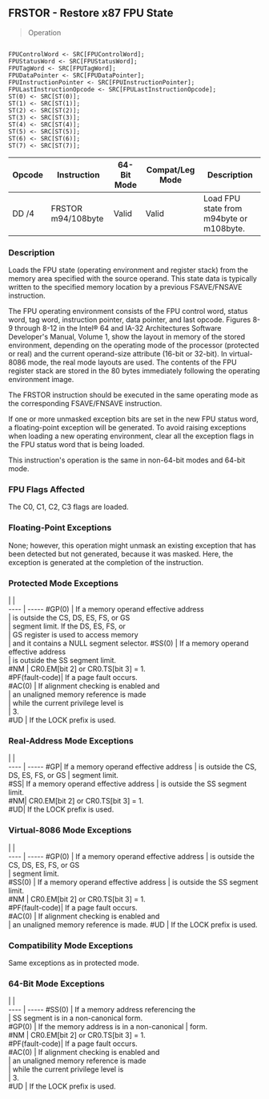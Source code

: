 ## FRSTOR - Restore x87 FPU State

> Operation
``` slim

FPUControlWord <- SRC[FPUControlWord];
FPUStatusWord <- SRC[FPUStatusWord];
FPUTagWord <- SRC[FPUTagWord];
FPUDataPointer <- SRC[FPUDataPointer];
FPUInstructionPointer <- SRC[FPUInstructionPointer];
FPULastInstructionOpcode <- SRC[FPULastInstructionOpcode];
ST(0) <- SRC[ST(0)];
ST(1) <- SRC[ST(1)];
ST(2) <- SRC[ST(2)];
ST(3) <- SRC[ST(3)];
ST(4) <- SRC[ST(4)];
ST(5) <- SRC[ST(5)];
ST(6) <- SRC[ST(6)];
ST(7) <- SRC[ST(7)];

```

 Opcode| Instruction       | 64-Bit Mode| Compat/Leg Mode| Description                             
 ---  | --- | --- | --- | ---
 DD /4 | FRSTOR m94/108byte| Valid      | Valid          | Load FPU state from m94byte or m108byte.

### Description
Loads the FPU state (operating environment and register stack) from the memory
area specified with the source operand. This state data is typically written
to the specified memory location by a previous FSAVE/FNSAVE instruction.

The FPU operating environment consists of the FPU control word, status word,
tag word, instruction pointer, data pointer, and last opcode. Figures 8-9 through
8-12 in the Intel® 64 and IA-32 Architectures Software Developer's Manual, Volume
1, show the layout in memory of the stored environment, depending on the operating
mode of the processor (protected or real) and the current operand-size attribute
(16-bit or 32-bit). In virtual-8086 mode, the real mode layouts are used. The
contents of the FPU register stack are stored in the 80 bytes immediately following
the operating environment image.

The FRSTOR instruction should be executed in the same operating mode as the
corresponding FSAVE/FNSAVE instruction.

If one or more unmasked exception bits are set in the new FPU status word, a
floating-point exception will be generated. To avoid raising exceptions when
loading a new operating environment, clear all the exception flags in the FPU
status word that is being loaded.

This instruction's operation is the same in non-64-bit modes and 64-bit mode.



### FPU Flags Affected
The C0, C1, C2, C3 flags are loaded.


### Floating-Point Exceptions
None; however, this operation might unmask an existing exception that has been
detected but not generated, because it was masked. Here, the exception is generated
at the completion of the instruction.


### Protected Mode Exceptions
   | |  
---- | -----
 #GP(0)         | If a memory operand effective address   
                | is outside the CS, DS, ES, FS, or GS    
                | segment limit. If the DS, ES, FS, or    
                | GS register is used to access memory    
                | and it contains a NULL segment selector.
 #SS(0)         | If a memory operand effective address   
                | is outside the SS segment limit.        
 #NM            | CR0.EM[bit 2] or CR0.TS[bit 3] = 1.     
 #PF(fault-code)| If a page fault occurs.                 
 #AC(0)         | If alignment checking is enabled and    
                | an unaligned memory reference is made   
                | while the current privilege level is    
                | 3.                                      
 #UD            | If the LOCK prefix is used.             

### Real-Address Mode Exceptions
   | |  
---- | -----
 #GP| If a memory operand effective address
    | is outside the CS, DS, ES, FS, or GS 
    | segment limit.                       
 #SS| If a memory operand effective address
    | is outside the SS segment limit.     
 #NM| CR0.EM[bit 2] or CR0.TS[bit 3] = 1.  
 #UD| If the LOCK prefix is used.          

### Virtual-8086 Mode Exceptions
   | |  
---- | -----
 #GP(0)         | If a memory operand effective address 
                | is outside the CS, DS, ES, FS, or GS  
                | segment limit.                        
 #SS(0)         | If a memory operand effective address 
                | is outside the SS segment limit.      
 #NM            | CR0.EM[bit 2] or CR0.TS[bit 3] = 1.   
 #PF(fault-code)| If a page fault occurs.               
 #AC(0)         | If alignment checking is enabled and  
                | an unaligned memory reference is made.
 #UD            | If the LOCK prefix is used.           

### Compatibility Mode Exceptions
Same exceptions as in protected mode.


### 64-Bit Mode Exceptions
   | |  
---- | -----
 #SS(0)         | If a memory address referencing the        
                | SS segment is in a non-canonical form.     
 #GP(0)         | If the memory address is in a non-canonical
                | form.                                      
 #NM            | CR0.EM[bit 2] or CR0.TS[bit 3] = 1.        
 #PF(fault-code)| If a page fault occurs.                    
 #AC(0)         | If alignment checking is enabled and       
                | an unaligned memory reference is made      
                | while the current privilege level is       
                | 3.                                         
 #UD            | If the LOCK prefix is used.                
